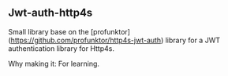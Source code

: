 ## Jwt-auth-http4s

Small library base on the  [profunktor] (https://github.com/profunktor/http4s-jwt-auth) library for a  JWT authentication library for Http4s. 

Why making it: For learning.
